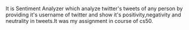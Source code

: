 It is Sentiment Analyzer which analyze twitter's tweets of any person by providing it's username of twitter and show it's
positivity,negativity and neutrality in tweets.It was my assignment in course of cs50.
